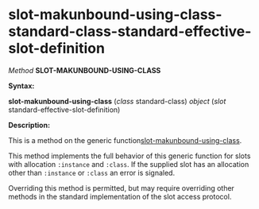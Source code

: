 slot-makunbound-using-class-standard-class-standard-effective-slot-definition
=============================================================================

*Method* **SLOT-MAKUNBOUND-USING-CLASS**

**Syntax:**

**slot-makunbound-using-class** (*class* standard-class) *object* (*slot* standard-effective-slot-definition)

**Description:**

This is a method on the generic function[slot-makunbound-using-class](/docs/meta-object-protocol/slot-makunbound-using-class).

This method implements the full behavior of this generic function for slots with allocation `:instance` and `:class`. If the supplied slot has an allocation other than `:instance` or `:class` an error is signaled.

Overriding this method is permitted, but may require overriding other methods in the standard implementation of the slot access protocol.
